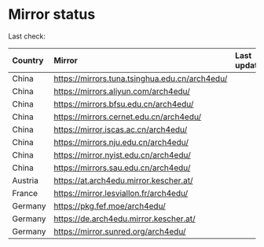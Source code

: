 <script src="./time.js"></script>
# Mirror status
Last check: <script type="text/javascript">localize(1732159912.1951373);</script>

|Country|Mirror|Last update|
|:------|:-----|:----------|
|China|https://mirrors.tuna.tsinghua.edu.cn/arch4edu/|<script type="text/javascript">localize(1732128299);</script>|
|China|https://mirrors.aliyun.com/arch4edu/|<script type="text/javascript">localize(1732085134);</script>|
|China|https://mirrors.bfsu.edu.cn/arch4edu/|<script type="text/javascript">localize(1732128299);</script>|
|China|https://mirrors.cernet.edu.cn/arch4edu/|<script type="text/javascript">localize(1732128299);</script>|
|China|https://mirror.iscas.ac.cn/arch4edu/|<script type="text/javascript">localize(1732128299);</script>|
|China|https://mirrors.nju.edu.cn/arch4edu/|<script type="text/javascript">localize(1732085134);</script>|
|China|https://mirror.nyist.edu.cn/arch4edu/|<script type="text/javascript">localize(1732085134);</script>|
|China|https://mirrors.sau.edu.cn/arch4edu/|<script type="text/javascript">localize(1729319991);</script>|
|Austria|https://at.arch4edu.mirror.kescher.at/|<script type="text/javascript">localize(1732128299);</script>|
|France|https://mirror.lesviallon.fr/arch4edu/|<script type="text/javascript">localize(1732128299);</script>|
|Germany|https://pkg.fef.moe/arch4edu/|<script type="text/javascript">localize(1732128299);</script>|
|Germany|https://de.arch4edu.mirror.kescher.at/|<script type="text/javascript">localize(1732128299);</script>|
|Germany|https://mirror.sunred.org/arch4edu/|<script type="text/javascript">localize(1732128299);</script>|

<script src="./tablefilter/tablefilter.js"></script>
<script src="./table.js"></script>